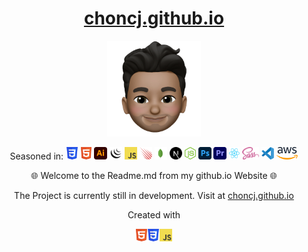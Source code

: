 <a href="https://choncj.github.io"><h1 align="center" >choncj.github.io</h1></a>

<p align="center">
  <img src="./resources/images/socials/cj.png" alt="Logo" width="150" height="auto" />
</p>

<p align="center">
Seasoned in:
		<a href="https://developer.mozilla.org/en-US/docs/Web/CSS"><img alt="CSS 3" src="./resources/images/knowledge/css3.svg" height="20"/></a>
		<a href="https://developer.mozilla.org/en-US/docs/Glossary/HTML5"><img alt="HTML 5" src="./resources/images/knowledge/html-5.svg" height="20"/></a>
		<a href="https://www.adobe.com/de/products/illustrator"><img alt="Illustrator" src="./resources/images/knowledge/illustrator.svg" height="20"/></a>
		<a href="https://jquery.com/"><img alt="JQuery" src="./resources/images/knowledge/jquery.svg" height="20"/></a>
		<a href="https://developer.mozilla.org/en-US/docs/Web/javascript"><img alt="Javascript" src="./resources/images/knowledge/js.svg" height="20"/></a>
		<a href="https://www.meteor.com/"><img alt="Meteor.js" src="./resources/images/knowledge/meteor-js.svg" height="20"/></a>
		<a href="https://www.mongodb.com/cloud/atlas/"><img alt="Mongo DB" src="./resources/images/knowledge/mongodb.svg" height="20"/></a>
		<a href="https://nextjs.org/"><img alt="Next.js" src="./resources/images/knowledge/next-js.svg" height="20"/></a>
		<a href="https://nodejs.org/en"><img alt="NodeJS" src="./resources/images/knowledge/nodejs.svg" height="20"/></a>
		<a href="https://www.adobe.com/de/products/photoshop"><img alt="Photoshop" src="./resources/images/knowledge/photoshop.svg" height="20"/></a>
		<a href="https://www.adobe.com/de/products/premiere.html"><img alt="Premiere Pro" src="./resources/images/knowledge/premierepro.svg" height="20"/></a>
		<a href="https://react.dev/"><img alt="React" src="./resources/images/knowledge/react.svg" height="20"/></a>
		<a href="https://sass-lang.com/"><img alt="Sass" src="./resources/images/knowledge/sass.svg" height="20"/></a>
		<a href="https://code.visualstudio.com/"><img alt="VS Code" src="./resources/images/knowledge/visualstudiocode.svg" height="20"/></a>
		<a href="https://aws.amazon.com/"><img alt="AWS" src="./resources/images/knowledge/aws.svg" height="20"/></a>
</p>




<p align="center">
	🌐 Welcome to the Readme.md from my github.io Website 🌐
</p>


<p align="center">
	The Project is currently still in development. Visit at <a href="https://choncj.github.io">choncj.github.io</a>
</p>






<p align="center">
Created with 
</p>
<p align="center">
<img alt="HTML 5" src="./resources/images/knowledge/html-5.svg" height="20"/><img alt="CSS 3" src="./resources/images/knowledge/css3.svg" height="20"/><img alt="Javascript" src="./resources/images/knowledge/js.svg" height="20"/>
</p>